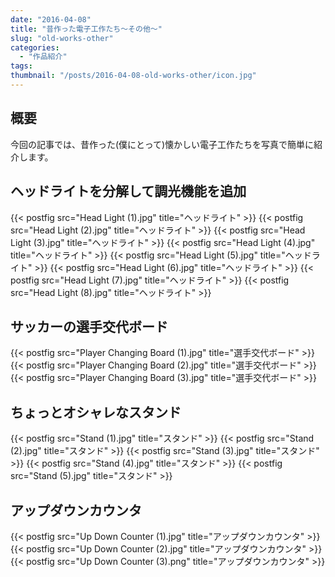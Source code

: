 ```yaml
---
date: "2016-04-08"
title: "昔作った電子工作たち～その他～"
slug: "old-works-other"
categories:
  - "作品紹介"
tags:
thumbnail: "/posts/2016-04-08-old-works-other/icon.jpg"
---
```


## 概要

今回の記事では、昔作った(僕にとって)懐かしい電子工作たちを写真で簡単に紹介します。

## ヘッドライトを分解して調光機能を追加
<!--more-->

{{< postfig src="Head Light (1).jpg" title="ヘッドライト" >}}
{{< postfig src="Head Light (2).jpg" title="ヘッドライト" >}}
{{< postfig src="Head Light (3).jpg" title="ヘッドライト" >}}
{{< postfig src="Head Light (4).jpg" title="ヘッドライト" >}}
{{< postfig src="Head Light (5).jpg" title="ヘッドライト" >}}
{{< postfig src="Head Light (6).jpg" title="ヘッドライト" >}}
{{< postfig src="Head Light (7).jpg" title="ヘッドライト" >}}
{{< postfig src="Head Light (8).jpg" title="ヘッドライト" >}}

## サッカーの選手交代ボード

{{< postfig src="Player Changing Board (1).jpg" title="選手交代ボード" >}}
{{< postfig src="Player Changing Board (2).jpg" title="選手交代ボード" >}}
{{< postfig src="Player Changing Board (3).jpg" title="選手交代ボード" >}}

## ちょっとオシャレなスタンド

{{< postfig src="Stand (1).jpg" title="スタンド" >}}
{{< postfig src="Stand (2).jpg" title="スタンド" >}}
{{< postfig src="Stand (3).jpg" title="スタンド" >}}
{{< postfig src="Stand (4).jpg" title="スタンド" >}}
{{< postfig src="Stand (5).jpg" title="スタンド" >}}

## アップダウンカウンタ

{{< postfig src="Up Down Counter (1).jpg" title="アップダウンカウンタ" >}}
{{< postfig src="Up Down Counter (2).jpg" title="アップダウンカウンタ" >}}
{{< postfig src="Up Down Counter (3).png" title="アップダウンカウンタ" >}}


